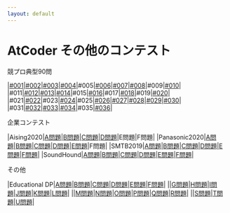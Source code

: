 ```yaml
---
layout: default
---
```

# AtCoder その他のコンテスト

競プロ典型90問

|[#001](typical/001.html)|[#002](typical/002.html)|[#003](typical/003.html)|[#004](typical/004.html)|#005|[#006](typical/006.html)|[#007](typical/007.html)|[#008](typical/008.html)|#009|[#010](typical/010.html)|
|#011|[#012](typical/012.html)|[#013](typical/013.html)|[#014](typical/014.html)|#015|[#016](typical/016.html)|#017|[#018](typical/018.html)|#019|[#020](typical/020.html)|
|#021|[#022](typical/022.html)|#023|[#024](typical/024.html)|#025|[#026](typical/026.html)|[#027](typical/027.html)|[#028](typical/028.html)|[#029](typical/029.html)|[#030](typical/030.html)|
|#031|[#032](typical/032.html)|[#033](typical/033.html)|[#034](typical/034.html)|#035|[#036](typical/036.html)|

企業コンテスト

|Aising2020|[A問題](com/aising2020/a.html)|[B問題](com/aising2020/b.html)|[C問題](com/aising2020/c.html)|[D問題](com/aising2020/d.html)|E問題|F問題|
|Panasonic2020|[A問題](com/pana2020/a.html)|[B問題](com/pana2020/b.html)|[C問題](com/pana2020/c.html)|[D問題](com/pana2020/d.html)|[E問題](com/pana2020/e.html)|F問題|
|SMTB2019|[A問題](com/smtb2019/a.html)|[B問題](com/smtb2019/b.html)|[C問題](com/smtb2019/c.html)|[D問題](com/smtb2019/d.html)|[E問題](com/smtb2019/e.html)|[F問題](com/smtb2019/f.html)|
|SoundHound|[A問題](com/soundhound/a.html)|[B問題](com/soundhound/b.html)|[C問題](com/soundhound/c.html)|[D問題](com/soundhound/d.html)|[E問題](com/soundhound/e.html)|[F問題](com/soundhound/f.html)|

その他

|Educational DP|[A問題](other/dp/a.html)|[B問題](other/dp/b.html)|[C問題](other/dp/c.html)|[D問題](other/dp/d.html)|[E問題](other/dp/e.html)|[F問題](other/dp/f.html)|
||[G問題](other/dp/g.html)|[H問題](other/dp/h.html)|[I問題](other/dp/i.html)|[J問題](other/dp/j.html)|[K問題](other/dp/k.html)|[L問題](other/dp/l.html)|
||[M問題](other/dp/m.html)|[N問題](other/dp/n.html)|[O問題](other/dp/o.html)|[P問題](other/dp/p.html)|[Q問題](other/dp/q.html)|[R問題](other/dp/r.html)|
||[S問題](other/dp/s.html)|[T問題](other/dp/t.html)|[U問題](other/dp/u.html)|
